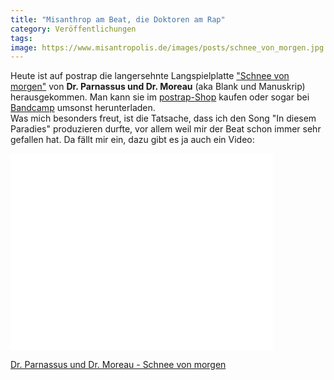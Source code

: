 ```yaml
---
title: "Misanthrop am Beat, die Doktoren am Rap"
category: Veröffentlichungen
tags: 
image: https://www.misantropolis.de/images/posts/schnee_von_morgen.jpg
---
```


Heute ist auf postrap die langersehnte Langspielplatte ["Schnee von morgen"](http://postrap.de/releases/schnee-von-morgen/) von **Dr. Parnassus und Dr. Moreau** (aka Blank und Manuskrip) herausgekommen. Man kann sie im [postrap-Shop](http://postrap.de/produkt/dr-parnassus-und-dr-moreau-schnee-von-morgen/) kaufen oder sogar bei [Bandcamp](https://manuskript.bandcamp.com/album/dr-parnassus-und-dr-moreau-schnee-von-morgen) umsonst herunterladen.  
Was mich besonders freut, ist die Tatsache, dass ich den Song "In diesem Paradies" produzieren durfte, vor allem weil mir der Beat schon immer sehr gefallen hat. Da fällt mir ein, dazu gibt es ja auch ein Video:  
<iframe width="420" height="315" src="//www.youtube.com/embed/Ta0bDGWw5R8" frameborder="0" allowfullscreen></iframe>
  
[Dr. Parnassus und Dr. Moreau - Schnee von morgen](http://postrap.de/releases/schnee-von-morgen/)